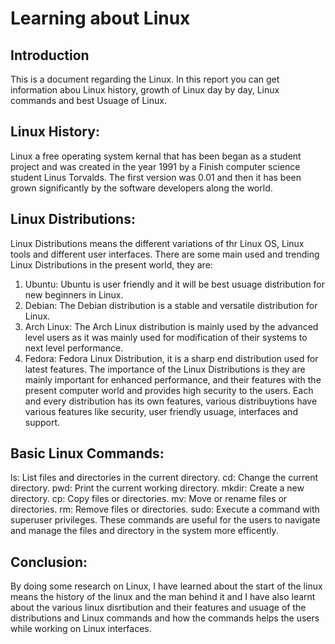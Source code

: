 # Learning about Linux
## Introduction
This is a document regarding the Linux. In this report you can get information abou Linux history, growth of Linux day by day, Linux commands and best Usuage of Linux.
## Linux History:
Linux a free operating system kernal that has been began as a student project and was created in the year 1991 by a Finish computer science student Linus Torvalds. The first version was 0.01 and then it has been grown significantly by the software developers along the world.
## Linux Distributions:
Linux Distributions means the different variations of thr Linux OS, Linux tools and different user interfaces. There are some main used and trending Linux Distributions in the present world, they are:
1. Ubuntu: Ubuntu is user friendly and it will be best usuage distribution for new beginners in Linux.
2. Debian: The Debian distribution is a stable and versatile distribution for Linux.
3. Arch Linux: The Arch Linux distribution is mainly used by the advanced level users as it was mainly used for modification of their systems to next level performance.
4. Fedora: Fedora Linux Distribution, it is a sharp end distribution used for latest features.
The importance of the Linux Distributions is they are mainly important for enhanced performance, and their features with the present computer world and provides high security to the users.
Each and every distribution has its own features, various distribuytions have various features like security, user friendly usuage, interfaces and support.
## Basic Linux Commands:
ls: List files and directories in the current directory.
cd: Change the current directory.
pwd: Print the current working directory.
mkdir: Create a new directory.
cp: Copy files or directories.
mv: Move or rename files or directories.
rm: Remove files or directories.
sudo: Execute a command with superuser privileges.
These commands are useful for the users to navigate and manage the files and directory in the system more efficently.
## Conclusion:
By doing some research on Linux, I have learned about the start of the linux means the history of the linux and the man behind it and I have also learnt about the various linux disrtibution and their features and usuage of the distributions and Linux commands and how the commands helps the users while working on Linux interfaces.
